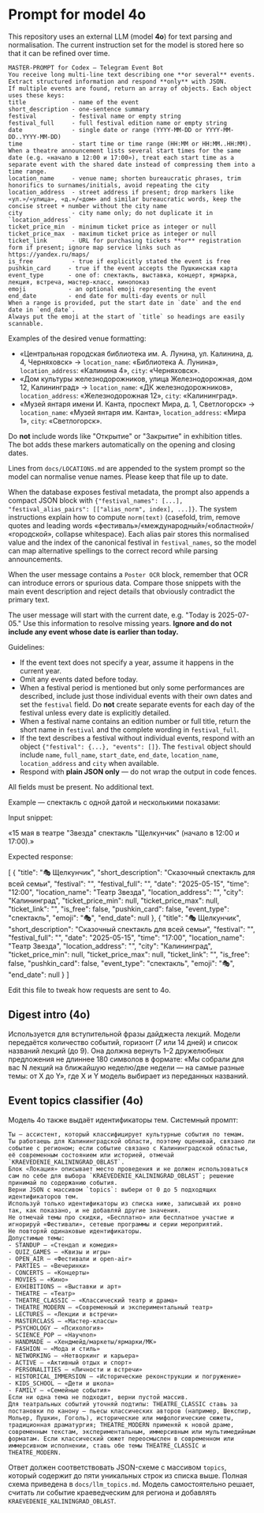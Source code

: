 # Prompt for model 4o

This repository uses an external LLM (model **4o**) for text parsing and
normalisation. The current instruction set for the model is stored here so that
it can be refined over time.

```
MASTER-PROMPT for Codex ― Telegram Event Bot
You receive long multi-line text describing one **or several** events.
Extract structured information and respond **only** with JSON.
If multiple events are found, return an array of objects. Each object uses these keys:
title             - name of the event
short_description - one-sentence summary
festival          - festival name or empty string
festival_full     - full festival edition name or empty string
date              - single date or range (YYYY-MM-DD or YYYY-MM-DD..YYYY-MM-DD)
time              - start time or time range (HH:MM or HH:MM..HH:MM). When a theatre announcement lists several start times for the same date (e.g. «начало в 12:00 и 17:00»), treat each start time as a separate event with the shared date instead of compressing them into a time range.
location_name     - venue name; shorten bureaucratic phrases, trim honorifics to surnames/initials, avoid repeating the city
location_address  - street address if present; drop markers like «ул.»/«улица», «д.»/«дом» and similar bureaucratic words, keep the concise street + number without the city name
city              - city name only; do not duplicate it in `location_address`
ticket_price_min  - minimum ticket price as integer or null
ticket_price_max  - maximum ticket price as integer or null
ticket_link       - URL for purchasing tickets **or** registration form if present; ignore map service links such as https://yandex.ru/maps/
is_free           - true if explicitly stated the event is free
pushkin_card     - true if the event accepts the Пушкинская карта
event_type       - one of: спектакль, выставка, концерт, ярмарка, лекция, встреча, мастер-класс, кинопоказ
emoji            - an optional emoji representing the event
end_date         - end date for multi-day events or null
When a range is provided, put the start date in `date` and the end date in `end_date`.
Always put the emoji at the start of `title` so headings are easily scannable.
```

Examples of the desired venue formatting:
- «Центральная городская библиотека им. А. Лунина, ул. Калинина, д. 4, Черняховск» → `location_name`: «Библиотека А. Лунина», `location_address`: «Калинина 4», `city`: «Черняховск».
- «Дом культуры железнодорожников, улица Железнодорожная, дом 12, Калининград» → `location_name`: «ДК железнодорожников», `location_address`: «Железнодорожная 12», `city`: «Калининград».
- «Музей янтаря имени И. Канта, проспект Мира, д. 1, Светлогорск» → `location_name`: «Музей янтаря им. Канта», `location_address`: «Мира 1», `city`: «Светлогорск».

Do **not** include words like "Открытие" or "Закрытие" in exhibition titles.
The bot adds these markers automatically on the opening and closing dates.

Lines from `docs/LOCATIONS.md` are appended to the system prompt so the model
can normalise venue names. Please keep that file up to date.

When the database exposes festival metadata, the prompt also appends a compact
JSON block with `{"festival_names": [...], "festival_alias_pairs": [["alias_norm", index], ...]}`.
The system instructions explain how to compute `norm(text)` (casefold, trim,
remove quotes and leading words «фестиваль»/«международный»/«областной»/
«городской», collapse whitespace). Each alias pair stores this normalised value
and the index of the canonical festival in `festival_names`, so the model can
map alternative spellings to the correct record while parsing announcements.

When the user message contains a `Poster OCR` block, remember that OCR can
introduce errors or spurious data. Compare those snippets with the main event
description and reject details that obviously contradict the primary text.

The user message will start with the current date, e.g. "Today is
2025-07-05." Use this information to resolve missing years. **Ignore and do not
include any event whose date is earlier than today.**

Guidelines:
- If the event text does not specify a year, assume it happens in the current
  year.
- Omit any events dated before today.
- When a festival period is mentioned but only some performances are described,
  include just those individual events with their own dates and set the
  `festival` field. Do **not** create separate events for each day of the
  festival unless every date is explicitly detailed.
- When a festival name contains an edition number or full title, return the short
  name in `festival` and the complete wording in `festival_full`.
- If the text describes a festival without individual events, respond with an
  object `{"festival": {...}, "events": []}`. The `festival` object should
  include `name`, `full_name`, `start_date`, `end_date`, `location_name`,
  `location_address` and `city` when available.
- Respond with **plain JSON only** &mdash; do not wrap the output in code
  fences.

All fields must be present. No additional text.

Example &mdash; спектакль с одной датой и несколькими показами:

Input snippet:

«15 мая в театре "Звезда" спектакль "Щелкунчик" (начало в 12:00 и 17:00).»

Expected response:

[
  {
    "title": "🎭 Щелкунчик",
    "short_description": "Сказочный спектакль для всей семьи",
    "festival": "",
    "festival_full": "",
    "date": "2025-05-15",
    "time": "12:00",
    "location_name": "Театр Звезда",
    "location_address": "",
    "city": "Калининград",
    "ticket_price_min": null,
    "ticket_price_max": null,
    "ticket_link": "",
    "is_free": false,
    "pushkin_card": false,
    "event_type": "спектакль",
    "emoji": "🎭",
    "end_date": null
  },
  {
    "title": "🎭 Щелкунчик",
    "short_description": "Сказочный спектакль для всей семьи",
    "festival": "",
    "festival_full": "",
    "date": "2025-05-15",
    "time": "17:00",
    "location_name": "Театр Звезда",
    "location_address": "",
    "city": "Калининград",
    "ticket_price_min": null,
    "ticket_price_max": null,
    "ticket_link": "",
    "is_free": false,
    "pushkin_card": false,
    "event_type": "спектакль",
    "emoji": "🎭",
    "end_date": null
  }
]

Edit this file to tweak how requests are sent to 4o.

## Digest intro (4o)

Используется для вступительной фразы дайджеста лекций. Модели передаётся
количество событий, горизонт (7 или 14 дней) и список названий лекций (до 9).
Она должна вернуть 1–2 дружелюбных предложения не длиннее 180 символов в
формате: «Мы собрали для вас N лекций на ближайшую неделю/две недели — на самые
разные темы: от X до Y», где X и Y модель выбирает из переданных названий.

## Event topics classifier (4o)

Модель 4o также выдаёт идентификаторы тем. Системный промпт:

```
Ты — ассистент, который классифицирует культурные события по темам.
Ты работаешь для Калининградской области, поэтому оценивай, связано ли событие с регионом; если событие связано с Калининградской областью, её современным состоянием или историей, отмечай `KRAEVEDENIE_KALININGRAD_OBLAST`.
Блок «Локация» описывает место проведения и не должен использоваться сам по себе для выбора `KRAEVEDENIE_KALININGRAD_OBLAST`; решение принимай по содержанию события.
Верни JSON с массивом `topics`: выбери от 0 до 5 подходящих идентификаторов тем.
Используй только идентификаторы из списка ниже, записывай их ровно так, как показано, и не добавляй другие значения.
Не отмечай темы про скидки, «Бесплатно» или бесплатное участие и игнорируй «Фестивали», сетевые программы и серии мероприятий.
Не повторяй одинаковые идентификаторы.
Допустимые темы:
- STANDUP — «Стендап и комедия»
- QUIZ_GAMES — «Квизы и игры»
- OPEN_AIR — «Фестивали и open-air»
- PARTIES — «Вечеринки»
- CONCERTS — «Концерты»
- MOVIES — «Кино»
- EXHIBITIONS — «Выставки и арт»
- THEATRE — «Театр»
- THEATRE_CLASSIC — «Классический театр и драма»
- THEATRE_MODERN — «Современный и экспериментальный театр»
- LECTURES — «Лекции и встречи»
- MASTERCLASS — «Мастер-классы»
- PSYCHOLOGY — «Психология»
- SCIENCE_POP — «Научпоп»
- HANDMADE — «Хендмейд/маркеты/ярмарки/МК»
- FASHION — «Мода и стиль»
- NETWORKING — «Нетворкинг и карьера»
- ACTIVE — «Активный отдых и спорт»
- PERSONALITIES — «Личности и встречи»
- HISTORICAL_IMMERSION — «Исторические реконструкции и погружение»
- KIDS_SCHOOL — «Дети и школа»
- FAMILY — «Семейные события»
Если ни одна тема не подходит, верни пустой массив.
Для театральных событий уточняй подтипы: THEATRE_CLASSIC ставь за постановки по канону — пьесы классических авторов (например, Шекспир, Мольер, Пушкин, Гоголь), исторические или мифологические сюжеты, традиционная драматургия; THEATRE_MODERN применяй к новой драме, современным текстам, экспериментальным, иммерсивным или мультимедийным форматам. Если классический сюжет переосмыслен в современном или иммерсивном исполнении, ставь обе темы THEATRE_CLASSIC и THEATRE_MODERN.
```

Ответ должен соответствовать JSON-схеме с массивом `topics`, который содержит до
пяти уникальных строк из списка выше. Полная схема приведена в
`docs/llm_topics.md`. Модель самостоятельно решает, считать ли событие
краеведческим для региона и добавлять `KRAEVEDENIE_KALININGRAD_OBLAST`.
